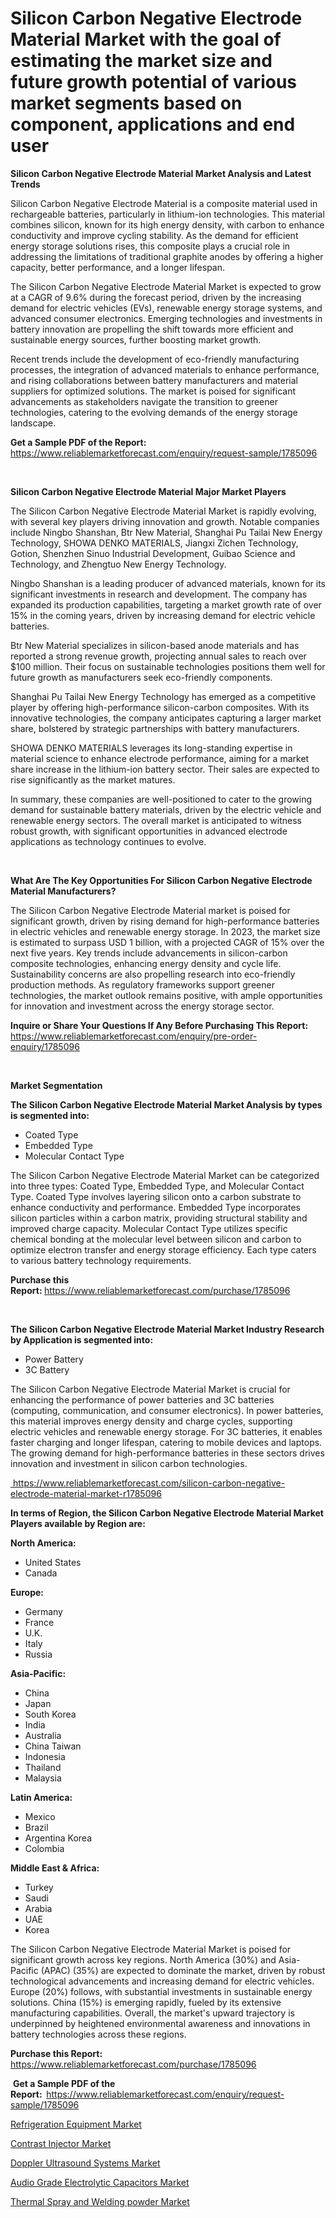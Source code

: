 <p><h1>Silicon Carbon Negative Electrode Material Market with the goal of estimating the market size and future growth potential of various market segments based on component, applications and end user</h1></p><p><strong>Silicon Carbon Negative Electrode Material Market Analysis and Latest Trends</strong></p>
<p><p>Silicon Carbon Negative Electrode Material is a composite material used in rechargeable batteries, particularly in lithium-ion technologies. This material combines silicon, known for its high energy density, with carbon to enhance conductivity and improve cycling stability. As the demand for efficient energy storage solutions rises, this composite plays a crucial role in addressing the limitations of traditional graphite anodes by offering a higher capacity, better performance, and a longer lifespan.</p><p>The Silicon Carbon Negative Electrode Material Market is expected to grow at a CAGR of 9.6% during the forecast period, driven by the increasing demand for electric vehicles (EVs), renewable energy storage systems, and advanced consumer electronics. Emerging technologies and investments in battery innovation are propelling the shift towards more efficient and sustainable energy sources, further boosting market growth. </p><p>Recent trends include the development of eco-friendly manufacturing processes, the integration of advanced materials to enhance performance, and rising collaborations between battery manufacturers and material suppliers for optimized solutions. The market is poised for significant advancements as stakeholders navigate the transition to greener technologies, catering to the evolving demands of the energy storage landscape.</p></p>
<p><strong>Get a Sample PDF of the Report:&nbsp;</strong> <a href="https://www.reliablemarketforecast.com/enquiry/request-sample/1785096?utm_campaign=1097&utm_medium=2&utm_source=Github&utm_content=ia&utm_term=18122024&utm_id=silicon-carbon-negative-electrode-material">https://www.reliablemarketforecast.com/enquiry/request-sample/1785096</a></p>
<p>&nbsp;</p>
<p><strong>Silicon Carbon Negative Electrode Material Major Market Players</strong></p>
<p><p>The Silicon Carbon Negative Electrode Material Market is rapidly evolving, with several key players driving innovation and growth. Notable companies include Ningbo Shanshan, Btr New Material, Shanghai Pu Tailai New Energy Technology, SHOWA DENKO MATERIALS, Jiangxi Zichen Technology, Gotion, Shenzhen Sinuo Industrial Development, Guibao Science and Technology, and Zhengtuo New Energy Technology.</p><p>Ningbo Shanshan is a leading producer of advanced materials, known for its significant investments in research and development. The company has expanded its production capabilities, targeting a market growth rate of over 15% in the coming years, driven by increasing demand for electric vehicle batteries.</p><p>Btr New Material specializes in silicon-based anode materials and has reported a strong revenue growth, projecting annual sales to reach over $100 million. Their focus on sustainable technologies positions them well for future growth as manufacturers seek eco-friendly components.</p><p>Shanghai Pu Tailai New Energy Technology has emerged as a competitive player by offering high-performance silicon-carbon composites. With its innovative technologies, the company anticipates capturing a larger market share, bolstered by strategic partnerships with battery manufacturers. </p><p>SHOWA DENKO MATERIALS leverages its long-standing expertise in material science to enhance electrode performance, aiming for a market share increase in the lithium-ion battery sector. Their sales are expected to rise significantly as the market matures.</p><p>In summary, these companies are well-positioned to cater to the growing demand for sustainable battery materials, driven by the electric vehicle and renewable energy sectors. The overall market is anticipated to witness robust growth, with significant opportunities in advanced electrode applications as technology continues to evolve.</p></p>
<p>&nbsp;</p>
<p><strong>What Are The Key Opportunities For Silicon Carbon Negative Electrode Material Manufacturers?</strong></p>
<p><p>The Silicon Carbon Negative Electrode Material market is poised for significant growth, driven by rising demand for high-performance batteries in electric vehicles and renewable energy storage. In 2023, the market size is estimated to surpass USD 1 billion, with a projected CAGR of 15% over the next five years. Key trends include advancements in silicon-carbon composite technologies, enhancing energy density and cycle life. Sustainability concerns are also propelling research into eco-friendly production methods. As regulatory frameworks support greener technologies, the market outlook remains positive, with ample opportunities for innovation and investment across the energy storage sector.</p></p>
<p><strong>Inquire or Share Your Questions If Any Before Purchasing This Report:</strong> <a href="https://www.reliablemarketforecast.com/enquiry/pre-order-enquiry/1785096?utm_campaign=1097&utm_medium=2&utm_source=Github&utm_content=ia&utm_term=18122024&utm_id=silicon-carbon-negative-electrode-material">https://www.reliablemarketforecast.com/enquiry/pre-order-enquiry/1785096</a></p>
<p>&nbsp;</p>
<p><strong>Market Segmentation</strong></p>
<p><strong>The Silicon Carbon Negative Electrode Material Market Analysis by types is segmented into:</strong></p>
<p><ul><li>Coated Type</li><li>Embedded Type</li><li>Molecular Contact Type</li></ul></p>
<p><p>The Silicon Carbon Negative Electrode Material Market can be categorized into three types: Coated Type, Embedded Type, and Molecular Contact Type. Coated Type involves layering silicon onto a carbon substrate to enhance conductivity and performance. Embedded Type incorporates silicon particles within a carbon matrix, providing structural stability and improved charge capacity. Molecular Contact Type utilizes specific chemical bonding at the molecular level between silicon and carbon to optimize electron transfer and energy storage efficiency. Each type caters to various battery technology requirements.</p></p>
<p><strong>Purchase this Report:&nbsp;</strong><a href="https://www.reliablemarketforecast.com/purchase/1785096?utm_campaign=1097&utm_medium=2&utm_source=Github&utm_content=ia&utm_term=18122024&utm_id=silicon-carbon-negative-electrode-material">https://www.reliablemarketforecast.com/purchase/1785096</a></p>
<p>&nbsp;</p>
<p><strong>The Silicon Carbon Negative Electrode Material Market Industry Research by Application is segmented into:</strong></p>
<p><ul><li>Power Battery</li><li>3C Battery</li></ul></p>
<p><p>The Silicon Carbon Negative Electrode Material Market is crucial for enhancing the performance of power batteries and 3C batteries (computing, communication, and consumer electronics). In power batteries, this material improves energy density and charge cycles, supporting electric vehicles and renewable energy storage. For 3C batteries, it enables faster charging and longer lifespan, catering to mobile devices and laptops. The growing demand for high-performance batteries in these sectors drives innovation and investment in silicon carbon technologies.</p></p>
<p><a href="https://www.reliablemarketforecast.com/silicon-carbon-negative-electrode-material-market-r1785096?utm_campaign=1097&utm_medium=2&utm_source=Github&utm_content=ia&utm_term=18122024&utm_id=silicon-carbon-negative-electrode-material">&nbsp;https://www.reliablemarketforecast.com/silicon-carbon-negative-electrode-material-market-r1785096</a></p>
<p><strong>In terms of Region, the Silicon Carbon Negative Electrode Material Market Players available by Region are:</strong></p>
<p>
    <p> <strong> North America: </strong>
        <ul>
            <li>United States</li>
            <li>Canada</li>
        </ul>
        </p> 
    <p> <strong> Europe: </strong>
        <ul>
            <li>Germany</li>
            <li>France</li>
            <li>U.K.</li>
            <li>Italy</li>
            <li>Russia</li>
        </ul>
        </p> 
    <p> <strong> Asia-Pacific: </strong>
        <ul>
            <li>China</li>
            <li>Japan</li>
            <li>South Korea</li>
            <li>India</li>
            <li>Australia</li>
            <li>China Taiwan</li>
            <li>Indonesia</li>
            <li>Thailand</li>
            <li>Malaysia</li>
        </ul>
        </p> 
    <p> <strong> Latin America: </strong>
        <ul>
            <li>Mexico</li>
            <li>Brazil</li>
            <li>Argentina Korea</li>
            <li>Colombia</li>
        </ul>
        </p> 
    <p> <strong> Middle East & Africa: </strong>
        <ul>
            <li>Turkey</li>
            <li>Saudi</li>
            <li>Arabia</li>
            <li>UAE</li>
            <li>Korea</li>
        </ul>
    </p>
    </p>
<p><p>The Silicon Carbon Negative Electrode Material Market is poised for significant growth across key regions. North America (30%) and Asia-Pacific (APAC) (35%) are expected to dominate the market, driven by robust technological advancements and increasing demand for electric vehicles. Europe (20%) follows, with substantial investments in sustainable energy solutions. China (15%) is emerging rapidly, fueled by its extensive manufacturing capabilities. Overall, the market's upward trajectory is underpinned by heightened environmental awareness and innovations in battery technologies across these regions.</p></p>
<p><strong>Purchase this Report: </strong><a href="https://www.reliablemarketforecast.com/purchase/1785096?utm_campaign=1097&utm_medium=2&utm_source=Github&utm_content=ia&utm_term=18122024&utm_id=silicon-carbon-negative-electrode-material">https://www.reliablemarketforecast.com/purchase/1785096</a></p>
<p>&nbsp;<strong>Get a Sample PDF of the Report:&nbsp;&nbsp;</strong><a href="https://www.reliablemarketforecast.com/enquiry/request-sample/1785096?utm_campaign=1097&utm_medium=2&utm_source=Github&utm_content=ia&utm_term=18122024&utm_id=silicon-carbon-negative-electrode-material">https://www.reliablemarketforecast.com/enquiry/request-sample/1785096</a></p>
<p><strong></strong></p>
<p><p><a href="https://www.linkedin.com/pulse/refrigeration-equipment-market-matrix-applications-types-cagr-eaduc?utm_campaign=1097&utm_medium=2&utm_source=Github&utm_content=ia&utm_term=18122024&utm_id=silicon-carbon-negative-electrode-material">Refrigeration Equipment Market</a></p><p><a href="https://www.linkedin.com/pulse/current-evaluation-future-outlook-contrast-injector-market-ivc5f?utm_campaign=1097&utm_medium=2&utm_source=Github&utm_content=ia&utm_term=18122024&utm_id=silicon-carbon-negative-electrode-material">Contrast Injector Market</a></p><p><a href="https://www.linkedin.com/pulse/doppler-ultrasound-systems-market-size-forecast-2024-2031-xumtf?utm_campaign=1097&utm_medium=2&utm_source=Github&utm_content=ia&utm_term=18122024&utm_id=silicon-carbon-negative-electrode-material">Doppler Ultrasound Systems Market</a></p><p><a href="https://github.com/osbornrdaflalo/Market-Research-Report-List-1/blob/main/audio-grade-electrolytic-capacitors-market.md?utm_campaign=1097&utm_medium=2&utm_source=Github&utm_content=ia&utm_term=18122024&utm_id=silicon-carbon-negative-electrode-material">Audio Grade Electrolytic Capacitors Market</a></p><p><a href="https://github.com/antonioc6hal/Market-Research-Report-List-1/blob/main/thermal-spray-and-welding-powder-market.md?utm_campaign=1097&utm_medium=2&utm_source=Github&utm_content=ia&utm_term=18122024&utm_id=silicon-carbon-negative-electrode-material">Thermal Spray and Welding powder Market</a></p></p>
